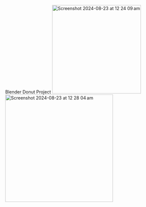 Blender Donut Project
<img width="282" alt="Screenshot 2024-08-23 at 12 24 09 am" src="https://github.com/user-attachments/assets/adb60c32-0f5a-4a17-a203-2a375e5d636c">
<img width="342" alt="Screenshot 2024-08-23 at 12 28 04 am" src="https://github.com/user-attachments/assets/2a887280-af76-4125-893f-c934362a4f2c">

